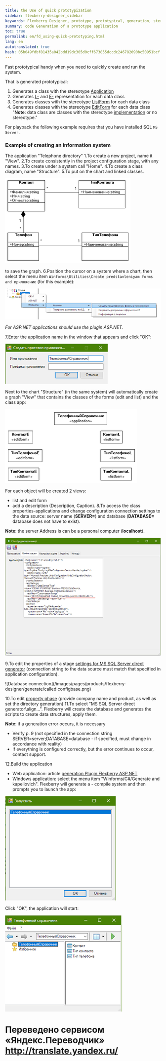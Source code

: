 ```yaml
--- 
title: the Use of quick prototypization 
sidebar: flexberry-designer_sidebar 
keywords: Flexberry Designer, prototype, prototypical, generation, stereotype, app, objects, forms, assemblies 
summary: code Generation of a prototype application 
toc: true 
permalink: en/fd_using-quick-prototyping.html 
lang: en 
autotranslated: true 
hash: 05b049fdbf81435a042bdd19dc305d0cff673855dccdc246782090bc50951bcf 
--- 
```


Fast prototypical handy when you need to quickly create and run the system. 

That is generated prototypical: 

1. Generates a class with the stereotype [Application](fd_application.html) 
2. Generates [L-](fd_l-view.html) and [E-](fd_e-view.html) representation for each data class 
3. Generates classes with the stereotype [ListForm](fd_listform.html) for each data class 
4. Generates classes with the stereotype [EditForm](fd_editform.html) for each data class 
"__Note__: data class are classes with the stereotype [implementation](fd_data-classes.html) or no stereotype." 

For playback the following example requires that you have installed SQL `MS Server`. 

### Example of creating an information system 

The application "Telephone directory" 
1.To create a new project, name it "View". 
2.To create consistently in the project configuration stage, with any names. 
3.To create under a system call "Home". 
4.To create a class diagram, name "Structure". 
5.To put on the chart and linked classes. 

![Chart Telephone directory](/images/pages/products/flexberry-designer/generate/phonebook1.png) 

to save the graph. 
6.Position the cursor on a system where a chart, then select the menu item `Winforms\Utilities\Create predstavleniyam forms and приложение` (for this example): 

![Beginning of prototypical](/images/pages/products/flexberry-designer/generate/startprototyping.png) 

*For ASP.NET applications should use the plugin ASP.NET.* 

7.Enter the application name in the window that appears and click "OK": 

![Prototypical](/images/pages/products/flexberry-designer/generate/startprototyping1.png) 

Next to the chart "Structure" (in the same system) will automatically create a graph "View" that contains the classes of the forms (edit and list) and the class app: 

![Chart Telephone directory](/images/pages/products/flexberry-designer/generate/phonebook2.png) 

For each object will be created 2 views: 

* list and edit form 
* add a description (Description, Caption). 
8.To access the class properties-applications and change configuration connection settings to the data source: server name (**SERVER=**) and database (**DATABASE=** database does not have to exist). 

__Note__: the server Address is can be a personal computer (**localhost**).

![Configuration properties](/images/pages/products/flexberry-designer/generate/configprops.png) 

9.To edit the properties of a stage [settings for MS SQL Server direct generator](fd_configure-ms-sql-generator.html) (connection string to the data source must match that specified in application configuration). 

![Database connection](/images/pages/products/flexberry-designer/generate/called configbase.png) 

10.To edit [property phase](fd_configure-ms-sql-generator.html) (provide company name and product, as well as set the directory generation) 
11.To select "MS SQL Server direct generator\align...". Flexberry will create the database and generates the scripts to create data structures, apply them. 

__Note__: if a generation error occurs, it is necessary 

* Verify p. 9 (not specified in the connection string SERVER=server;DATABASE=database - if specified, must change in accordance with reality) 
* If everything is configured correctly, but the error continues to occur, contact support. 

12.Build the application 

* Web application: article [generation Plugin Flexberry ASP.NET](fa_asp-net-generator.html) 
* Windows application: select the menu item "Winforms/C#/Generate and kapeliovich". Flexberry will generate a - compile system and then prompts you to launch the app: 

![Launch application](/images/pages/products/flexberry-designer/generate/startapp.png) 

Click "OK", the application will start: 

![Phone book app](/images/pages/products/flexberry-designer/generate/phonebookapp.png) 



 # Переведено сервисом «Яндекс.Переводчик» http://translate.yandex.ru/